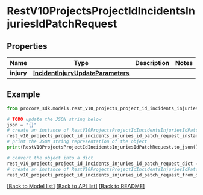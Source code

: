 # RestV10ProjectsProjectIdIncidentsInjuriesIdPatchRequest


## Properties

Name | Type | Description | Notes
------------ | ------------- | ------------- | -------------
**injury** | [**IncidentInjuryUpdateParameters**](IncidentInjuryUpdateParameters.md) |  | 

## Example

```python
from procore_sdk.models.rest_v10_projects_project_id_incidents_injuries_id_patch_request import RestV10ProjectsProjectIdIncidentsInjuriesIdPatchRequest

# TODO update the JSON string below
json = "{}"
# create an instance of RestV10ProjectsProjectIdIncidentsInjuriesIdPatchRequest from a JSON string
rest_v10_projects_project_id_incidents_injuries_id_patch_request_instance = RestV10ProjectsProjectIdIncidentsInjuriesIdPatchRequest.from_json(json)
# print the JSON string representation of the object
print(RestV10ProjectsProjectIdIncidentsInjuriesIdPatchRequest.to_json())

# convert the object into a dict
rest_v10_projects_project_id_incidents_injuries_id_patch_request_dict = rest_v10_projects_project_id_incidents_injuries_id_patch_request_instance.to_dict()
# create an instance of RestV10ProjectsProjectIdIncidentsInjuriesIdPatchRequest from a dict
rest_v10_projects_project_id_incidents_injuries_id_patch_request_from_dict = RestV10ProjectsProjectIdIncidentsInjuriesIdPatchRequest.from_dict(rest_v10_projects_project_id_incidents_injuries_id_patch_request_dict)
```
[[Back to Model list]](../README.md#documentation-for-models) [[Back to API list]](../README.md#documentation-for-api-endpoints) [[Back to README]](../README.md)


